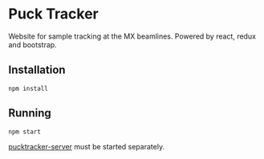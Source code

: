 # Puck Tracker

Website for sample tracking at the MX beamlines. Powered by react, redux and bootstrap.

## Installation

```
npm install
```

## Running

```
npm start
```

[pucktracker-server](https://github.com/AustralianSynchrotron/pucktracker-server) must be started separately.
